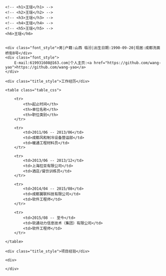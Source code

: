 <!DOCTYPE html>
<html>
<head>
<meta charset="UTF-8">
<title>个人简历</title>
<style type="text/css">
.font_style {
	padding: 5px;
	font-size: small;
}

.title_style {
	padding: 5px;
	font-size: small;
	background: #f0f0f0;
	margin-top: 5px;
	margin-bottom: 5px;
	width: 10%;
}

.table_css {
	border: 1px solid #f0f0f0;
	border-collapse: collapse;
	padding: 5px;
	font-size: small;
}

.table_css th {
	border: 1px solid #f0f0f0;
	background-color: #f0f0f0;
	padding: 5px;
	text-align: center;
}

.table_css td {
	border: 1px solid #f0f0f0;
	padding: 5px;
	text-align: center;
}
</style>
</head>
<body>

	<!-- <h1>王瑶</h1> -->
	<!-- <h2>王瑶</h2> -->
	<!-- <h3>王瑶</h3> -->
	<!-- <h4>王瑶</h4> -->
	<!-- <h5>王瑶</h5> -->
	<h6>王瑶</h6>


	<div class="font_style">男|户籍:山西 临汾|出生日期:1990-09-20|现居:成都洗面桥街8号</div>
	<div class="font_style">
		E-mail:619931608@163.com|个人主页:<a href="https://github.com/wang-yao">https://github.com/wang-yao</a>
	</div>

	<div class="title_style">工作经历</div>

	<table class="table_css">

		<tr>
			<th>起止时间</th>
			<th>单位名称</th>
			<th>职位类别</th>
		</tr>

		<tr>
			<td>2011/06 -- 2013/06</td>
			<td>成都风和制冷设备营运部</td>
			<td>暖通工程材料员</td>
		</tr>

		<tr>
			<td>2013/06 -- 2013/12</td>
			<td>上海拉亚有限公司</td>
			<td>酒店/餐饮训练员</td>
		</tr>

		<tr>
			<td>2014/04 -- 2015/08</td>
			<td>成都翼联科技有限公司</td>
			<td>软件工程师</td>
		</tr>

		<tr>
			<td>2015/08 -- 至今</td>
			<td>软通动力信息技术（集团）有限公司</td>
			<td>软件工程师</td>
		</tr>

	</table>
	
	<div class="title_style">项目经验</div>

	<div>
	
	</div>

</body>
</html>
